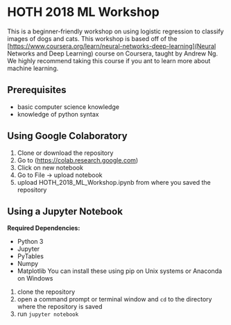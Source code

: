 # HOTH 2018 ML Workshop
This is a beginner-friendly workshop on using logistic regression to classify images of dogs and cats. This workshop is based off of the [https://www.coursera.org/learn/neural-networks-deep-learning](Neural Networks and Deep Learning) course on Coursera, taught by Andrew Ng. We highly recommend taking this course if you ant to learn more about machine learning.

## Prerequisites

* basic computer science knowledge
* knowledge of python syntax

## Using Google Colaboratory

1. Clone or download the repository
2. Go to (https://colab.research.google.com)
3. Click on new notebook
4. Go to File -> upload notebook
5. upload HOTH_2018_ML_Workshop.ipynb from where you saved the repository

## Using a Jupyter Notebook

**Required Dependencies:**
* Python 3
* Jupyter
* PyTables
* Numpy
* Matplotlib
You can install these using pip on Unix systems or Anaconda on Windows

1. clone the repository
2. open a command prompt or terminal window and `cd` to the directory where the repository is saved
3. run `jupyter notebook`
